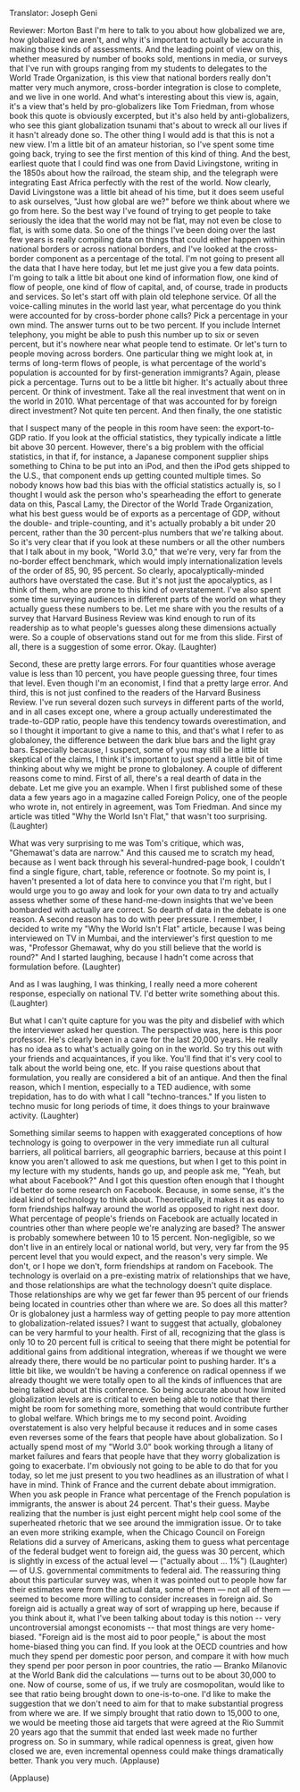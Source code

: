 

Translator: Joseph Geni

Reviewer: Morton Bast
I&#39;m here to talk to you about how globalized we are,
how globalized we aren&#39;t,
and why it&#39;s important to actually be accurate
in making those kinds of assessments.
And the leading point of view on this, whether measured
by number of books sold, mentions in media,
or surveys that I&#39;ve run with groups ranging from
my students to delegates to the World Trade Organization,
is this view that national borders
really don&#39;t matter very much anymore,
cross-border integration is close to complete,
and we live in one world.
And what&#39;s interesting about this view
is, again, it&#39;s a view that&#39;s held by pro-globalizers
like Tom Friedman, from whose book this quote is obviously excerpted,
but it&#39;s also held by anti-globalizers, who see this giant
globalization tsunami that&#39;s about to wreck all our lives
if it hasn&#39;t already done so.
The other thing I would add is that this is not a new view.
I&#39;m a little bit of an amateur historian, so I&#39;ve spent
some time going back, trying to see the first mention
of this kind of thing. And the best, earliest quote
that I could find was one from David Livingstone,
writing in the 1850s about how the railroad, the steam ship,
and the telegraph were integrating East Africa perfectly
with the rest of the world.
Now clearly, David Livingstone
was a little bit ahead of his time,
but it does seem useful to ask ourselves,
&quot;Just how global are we?&quot;
before we think about where we go from here.
So the best way I&#39;ve found of trying to get people
to take seriously the idea that the world may not be flat,
may not even be close to flat, is with some data.
So one of the things I&#39;ve been doing over the last few years
is really compiling data on things that could either happen
within national borders or across national borders,
and I&#39;ve looked at the cross-border component
as a percentage of the total.
I&#39;m not going to present all the data that I have here today,
but let me just give you a few data points.
I&#39;m going to talk a little bit about one kind of information flow,
one kind of flow of people, one kind of flow of capital,
and, of course, trade in products and services.
So let&#39;s start off with plain old telephone service.
Of all the voice-calling minutes in the world last year,
what percentage do you think were accounted for
by cross-border phone calls?
Pick a percentage in your own mind.
The answer turns out to be two percent.
If you include Internet telephony, you might be able
to push this number up to six or seven percent,
but it&#39;s nowhere near what people tend to estimate.
Or let&#39;s turn to people moving across borders.
One particular thing we might look at, in terms of
long-term flows of people, is what percentage
of the world&#39;s population is accounted for
by first-generation immigrants?
Again, please pick a percentage.
Turns out to be a little bit higher.
It&#39;s actually about three percent.
Or think of investment. Take all the real investment
that went on in the world in 2010.
What percentage of that was accounted for
by foreign direct investment?
Not quite ten percent.
And then finally, the one statistic

that I suspect many of the people in this room have seen:
the export-to-GDP ratio.
If you look at the official statistics, they typically indicate
a little bit above 30 percent.
However, there&#39;s a big problem with the official statistics,
in that if, for instance, a Japanese component supplier
ships something to China to be put into an iPod,
and then the iPod gets shipped to the U.S.,
that component ends up getting counted multiple times.
So nobody knows how bad this bias
with the official statistics actually is, so I thought I would
ask the person who&#39;s spearheading the effort
to generate data on this, Pascal Lamy,
the Director of the World Trade Organization,
what his best guess would be
of exports as a percentage of GDP,
without the double- and triple-counting,
and it&#39;s actually probably a bit under 20 percent, rather than
the 30 percent-plus numbers that we&#39;re talking about.
So it&#39;s very clear that if you look at these numbers
or all the other numbers that I talk about in my book,
&quot;World 3.0,&quot; that we&#39;re very, very far from
the no-border effect benchmark, which would imply
internationalization levels of the order of 85, 90, 95 percent.
So clearly, apocalyptically-minded authors
have overstated the case.
But it&#39;s not just the apocalyptics, as I think of them,
who are prone to this kind of overstatement.
I&#39;ve also spent some time surveying audiences
in different parts of the world
on what they actually guess these numbers to be.
Let me share with you the results of a survey
that Harvard Business Review was kind enough to run
of its readership as to what people&#39;s guesses
along these dimensions actually were.
So a couple of observations stand out for me from this slide.
First of all, there is a suggestion of some error.
Okay. 
(Laughter)

Second, these are pretty large errors. For four quantities
whose average value is less than 10 percent,
you have people guessing three, four times that level.
Even though I&#39;m an economist, I find that
a pretty large error.
And third, this is not just confined to the readers
of the Harvard Business Review.
I&#39;ve run several dozen such surveys in different parts
of the world, and in all cases except one,
where a group actually underestimated
the trade-to-GDP ratio, people have this tendency
towards overestimation, and so I thought it important
to give a name to this, and that&#39;s what I refer to
as globaloney, the difference between the dark blue bars
and the light gray bars.
Especially because, I suspect, some of you may still be
a little bit skeptical of the claims, I think it&#39;s important
to just spend a little bit of time thinking about
why we might be prone to globaloney.
A couple of different reasons come to mind.
First of all, there&#39;s a real dearth of data in the debate.
Let me give you an example. When I first published
some of these data a few years ago
in a magazine called Foreign Policy,
one of the people who wrote in, not entirely in agreement,
was Tom Friedman. And since my article was titled
&quot;Why the World Isn&#39;t Flat,&quot; that wasn&#39;t too surprising. 
(Laughter)

What was very surprising to me was Tom&#39;s critique,
which was, &quot;Ghemawat&#39;s data are narrow.&quot;
And this caused me to scratch my head, because
as I went back through his several-hundred-page book,
I couldn&#39;t find a single figure, chart, table,
reference or footnote.
So my point is, I haven&#39;t presented a lot of data here
to convince you that I&#39;m right, but I would urge you
to go away and look for your own data
to try and actually assess whether some of these
hand-me-down insights that we&#39;ve been bombarded with
actually are correct.
So dearth of data in the debate is one reason.
A second reason has to do with peer pressure.
I remember, I decided to write my
&quot;Why the World Isn&#39;t Flat&quot; article, because
I was being interviewed on TV in Mumbai,
and the interviewer&#39;s first question to me was,
&quot;Professor Ghemawat, why do you still believe
that the world is round?&quot; And I started laughing,
because I hadn&#39;t come across that formulation before. 
(Laughter)

And as I was laughing, I was thinking,
I really need a more coherent response, especially
on national TV. I&#39;d better write something about this. 
(Laughter)

But what I can&#39;t quite capture for you
was the pity and disbelief
with which the interviewer asked her question.
The perspective was, here is this poor professor.
He&#39;s clearly been in a cave for the last 20,000 years.
He really has no idea
as to what&#39;s actually going on in the world.
So try this out with your friends and acquaintances,
if you like. You&#39;ll find that it&#39;s very cool
to talk about the world being one, etc.
If you raise questions about that formulation,
you really are considered a bit of an antique.
And then the final reason, which I mention,
especially to a TED audience, with some trepidation,
has to do with what I call &quot;techno-trances.&quot;
If you listen to techno music for long periods of time,
it does things to your brainwave activity. 
(Laughter)

Something similar seems to happen
with exaggerated conceptions of how technology
is going to overpower in the very immediate run
all cultural barriers, all political barriers,
all geographic barriers, because at this point
I know you aren&#39;t allowed to ask me questions,
but when I get to this point in my lecture with my students,
hands go up, and people ask me,
&quot;Yeah, but what about Facebook?&quot;
And I got this question often enough that I thought
I&#39;d better do some research on Facebook.
Because, in some sense, it&#39;s the ideal kind of technology
to think about. Theoretically, it makes it
as easy to form friendships halfway around the world
as opposed to right next door.
What percentage of people&#39;s friends on Facebook
are actually located in countries other than where
people we&#39;re analyzing are based?
The answer is probably somewhere between
10 to 15 percent.
Non-negligible, so we don&#39;t live in an entirely local
or national world, but very, very far from the 95 percent level
that you would expect, and the reason&#39;s very simple.
We don&#39;t, or I hope we don&#39;t, form friendships at random
on Facebook. The technology is overlaid
on a pre-existing matrix of relationships that we have,
and those relationships are what the technology
doesn&#39;t quite displace. Those relationships are why
we get far fewer than 95 percent of our friends
being located in countries other than where we are.
So does all this matter? Or is globaloney
just a harmless way of getting people to pay more attention
to globalization-related issues?
I want to suggest that actually,
globaloney can be very harmful to your health.
First of all, recognizing that the glass
is only 10 to 20 percent full is critical to seeing
that there might be potential for additional gains
from additional integration,
whereas if we thought we were already there,
there would be no particular point to pushing harder.
It&#39;s a little bit like, we wouldn&#39;t be having a conference
on radical openness if we already thought we were totally open
to all the kinds of influences that are being talked about
at this conference.
So being accurate about how limited globalization levels are
is critical to even being able to notice
that there might be room for something more,
something that would contribute further to global welfare.
Which brings me to my second point.
Avoiding overstatement is also very helpful
because it reduces and in some cases even reverses
some of the fears that people have about globalization.
So I actually spend most of my &quot;World 3.0&quot; book
working through a litany of market failures and fears
that people have that they worry globalization is going to exacerbate.
I&#39;m obviously not going to be able to do that for you today,
so let me just present to you two headlines
as an illustration of what I have in mind.
Think of France and the current debate about immigration.
When you ask people in France what percentage
of the French population is immigrants,
the answer is about 24 percent. That&#39;s their guess.
Maybe realizing that the number is just eight percent
might help cool some of the superheated rhetoric
that we see around the immigration issue.
Or to take an even more striking example,
when the Chicago Council on Foreign Relations
did a survey of Americans, asking them to guess
what percentage of the federal budget went to foreign aid,
the guess was 30 percent, which is
slightly in excess of the actual level — (&quot;actually about ... 1%&quot;) 
(Laughter)
 —
of U.S. governmental commitments to federal aid.
The reassuring thing about this particular survey was,
when it was pointed out to people how far
their estimates were from the actual data,
some of them — not all of them — seemed to become
more willing to consider increases in foreign aid.
So foreign aid is actually a great way
of sort of wrapping up here, because
if you think about it, what I&#39;ve been talking about today
is this notion -- very uncontroversial amongst economists --
that most things are very home-biased.
&quot;Foreign aid is the most aid to poor people,&quot;
is about the most home-biased thing you can find.
If you look at the OECD countries and how much
they spend per domestic poor person,
and compare it with how much they spend
per poor person in poor countries,
the ratio — Branko Milanovic at the World Bank did the calculations —
turns out to be about 30,000 to one.
Now of course, some of us, if we truly are cosmopolitan,
would like to see that ratio being brought down
to one-is-to-one.
I&#39;d like to make the suggestion that we don&#39;t need to aim
for that to make substantial progress from where we are.
If we simply brought that ratio down to 15,000 to one,
we would be meeting those aid targets that were agreed
at the Rio Summit 20 years ago that the summit
that ended last week made no further progress on.
So in summary, while radical openness is great,
given how closed we are,
even incremental openness could make things
dramatically better. Thank you very much. 
(Applause)


(Applause)

